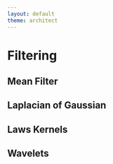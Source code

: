 ```yaml
---
layout: default
theme: architect
---
```


# Filtering

## Mean Filter

## Laplacian of Gaussian

## Laws Kernels

## Wavelets
